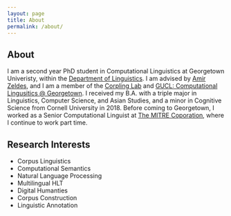 ```yaml
---
layout: page
title: About
permalink: /about/
---
```


## About

I am a second year PhD student in Computational Linguistics at Georgetown Univeristy, within the [Department of Linguistics](https://linguistics.georgetown.edu/). I am advised by [Amir Zeldes](https://gucorpling.org/amir/), and I am a member of the [Corpling Lab](https://gucorpling.org/corpling/) and [GUCL: Computational Lingusitics @ Georgetown](https://gucl.georgetown.edu/). I received my B.A. with a triple major in Linguistics, Computer Science, and Asian Studies, and a minor in Cognitive Science from Cornell University in 2018. Before coming to Georgetown, I worked as a Senior Computational Linguist at [The MITRE Coporation](https://www.mitre.org/), where I continue to work part time. 

## Research Interests

- Corpus Linguistics
- Computational Semantics
- Natural Language Processing
- Multilingual HLT
- Digital Humanties
- Corpus Construction 
- Linguistic Annotation